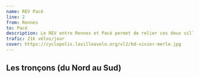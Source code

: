 ```yaml
---
name: REV Pacé
line: 2
from: Rennes
to: Pacé
description: Le REV entre Rennes et Pacé permet de relier ces deux villes via un tunnel sous la rocade, deux portions en voie verte et une vélorue entre les deux avant de passer par un tunnel à l'arrivée.
trafic: 21k vélos/jour
cover: https://cyclopolis.lavilleavelo.org/vl2/bd-vivier-merle.jpg
---
```


## Les tronçons (du Nord au Sud)
